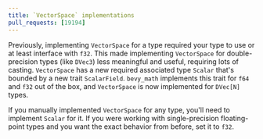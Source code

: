 ```yaml
---
title: `VectorSpace` implementations
pull_requests: [19194]
---
```


Previously, implementing `VectorSpace` for a type required your type to use or at least interface with `f32`. This made implementing `VectorSpace` for double-precision types (like `DVec3`) less meaningful and useful, requiring lots of casting. `VectorSpace` has a new required associated type `Scalar` that's bounded by a new trait `ScalarField`. `bevy_math` implements this trait for `f64` and `f32` out of the box, and `VectorSpace` is now implemented for `DVec[N]` types.

If you manually implemented `VectorSpace` for any type, you'll need to implement `Scalar` for it. If you were working with single-precision floating-point types and you want the exact behavior from before, set it to `f32`.
